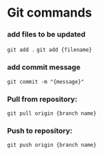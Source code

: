 # Git commands

### add files to be updated
```git add .```
```git add {filename}```


### add commit message
```git commit -m "{message}"```


### Pull from repository:
```git pull origin {branch name}```


### Push to repository:
```git push origin {branch name}```
